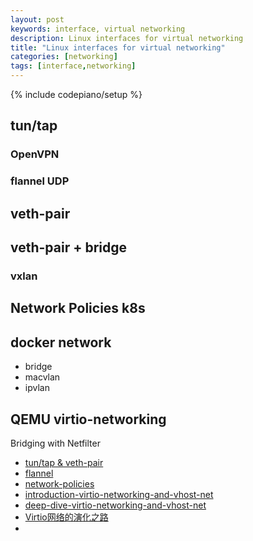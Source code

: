 ```yaml
---
layout: post
keywords: interface, virtual networking
description: Linux interfaces for virtual networking
title: "Linux interfaces for virtual networking"
categories: [networking]
tags: [interface,networking]
---
```

{% include codepiano/setup %}

## tun/tap

### OpenVPN

### flannel UDP

## veth-pair

## veth-pair + bridge

### vxlan

## Network Policies k8s

## docker network

* bridge
* macvlan
* ipvlan

## QEMU virtio-networking

Bridging with Netfilter

* [tun/tap & veth-pair](https://www.sobyte.net/post/2022-07/cloud-native-virtual-networking/)
* [flannel](https://github.com/flannel-io/flannel#deploying-flannel-manually)
* [network-policies](https://kubernetes.io/docs/concepts/services-networking/network-policies/)
* [introduction-virtio-networking-and-vhost-net](https://www.redhat.com/en/blog/introduction-virtio-networking-and-vhost-net)
* [deep-dive-virtio-networking-and-vhost-net](https://www.redhat.com/en/blog/deep-dive-virtio-networking-and-vhost-net)
* [Virtio网络的演化之路](https://cloud.tencent.com/developer/beta/article/1540284)
* [](https://developers.redhat.com/articles/2022/04/06/introduction-linux-bridging-commands-and-features#)
